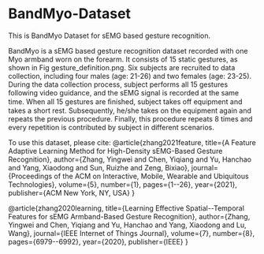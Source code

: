 # BandMyo-Dataset
This is BandMyo Dataset for sEMG based gesture recognition. 

BandMyo is a sEMG based gesture recognition dataset recorded with one Myo armband worn on the forearm. It consists of 15 static gestures, as shown in Fig gesture_definition.png. Six subjects are recruited to data collection, including four males (age: 21-26) and two females (age: 23-25). During the data collection process, subject performs all 15 gestures following video guidance, and the sEMG signal is recorded at the same time. When all 15 gestures are ﬁnished, subject takes off equipment and takes a short rest. Subsequently, he/she takes on the equipment again and repeats the previous procedure. Finally, this procedure repeats 8 times and every repetition is contributed by subject in different scenarios.

To use this dataset, please cite:
@article{zhang2021feature,
  title={A Feature Adaptive Learning Method for High-Density sEMG-Based Gesture Recognition},
  author={Zhang, Yingwei and Chen, Yiqiang and Yu, Hanchao and Yang, Xiaodong and Sun, Ruizhe and Zeng, Bixiao},
  journal={Proceedings of the ACM on Interactive, Mobile, Wearable and Ubiquitous Technologies},
  volume={5},
  number={1},
  pages={1--26},
  year={2021},
  publisher={ACM New York, NY, USA}
}

@article{zhang2020learning,
  title={Learning Effective Spatial--Temporal Features for sEMG Armband-Based Gesture Recognition},
  author={Zhang, Yingwei and Chen, Yiqiang and Yu, Hanchao and Yang, Xiaodong and Lu, Wang},
  journal={IEEE Internet of Things Journal},
  volume={7},
  number={8},
  pages={6979--6992},
  year={2020},
  publisher={IEEE}
}
